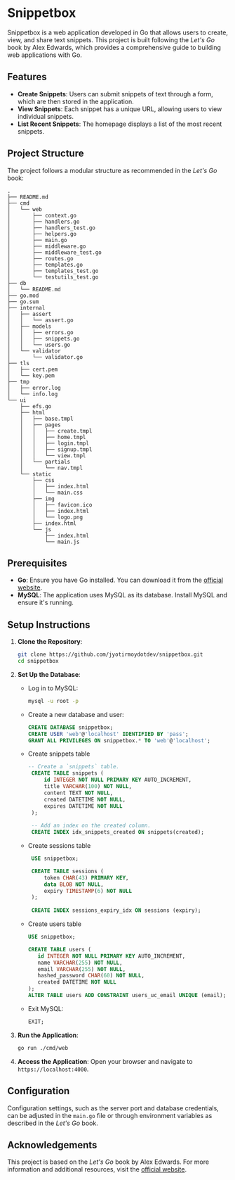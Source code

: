 # Snippetbox

Snippetbox is a web application developed in Go that allows users to create, view, and share text snippets. This project is built following the *Let's Go* book by Alex Edwards, which provides a comprehensive guide to building web applications with Go.

## Features

- **Create Snippets**: Users can submit snippets of text through a form, which are then stored in the application.
- **View Snippets**: Each snippet has a unique URL, allowing users to view individual snippets.
- **List Recent Snippets**: The homepage displays a list of the most recent snippets.

## Project Structure

The project follows a modular structure as recommended in the *Let's Go* book:

```
.
├── README.md
├── cmd
│   └── web
│       ├── context.go
│       ├── handlers.go
│       ├── handlers_test.go
│       ├── helpers.go
│       ├── main.go
│       ├── middleware.go
│       ├── middleware_test.go
│       ├── routes.go
│       ├── templates.go
│       ├── templates_test.go
│       └── testutils_test.go
├── db
│   └── README.md
├── go.mod
├── go.sum
├── internal
│   ├── assert
│   │   └── assert.go
│   ├── models
│   │   ├── errors.go
│   │   ├── snippets.go
│   │   └── users.go
│   └── validator
│       └── validator.go
├── tls
│   ├── cert.pem
│   └── key.pem
├── tmp
│   ├── error.log
│   └── info.log
└── ui
    ├── efs.go
    ├── html
    │   ├── base.tmpl
    │   ├── pages
    │   │   ├── create.tmpl
    │   │   ├── home.tmpl
    │   │   ├── login.tmpl
    │   │   ├── signup.tmpl
    │   │   └── view.tmpl
    │   └── partials
    │       └── nav.tmpl
    └── static
        ├── css
        │   ├── index.html
        │   └── main.css
        ├── img
        │   ├── favicon.ico
        │   ├── index.html
        │   └── logo.png
        ├── index.html
        └── js
            ├── index.html
            └── main.js
```

## Prerequisites

- **Go**: Ensure you have Go installed. You can download it from the [official website](https://golang.org/dl/).
- **MySQL**: The application uses MySQL as its database. Install MySQL and ensure it's running.

## Setup Instructions

1. **Clone the Repository**:
   ```bash
   git clone https://github.com/jyotirmoydotdev/snippetbox.git
   cd snippetbox
   ```

2. **Set Up the Database**:
   
   - Log in to MySQL:
     ```bash
     mysql -u root -p
     ```
     
   - Create a new database and user:
     ```sql
     CREATE DATABASE snippetbox;
     CREATE USER 'web'@'localhost' IDENTIFIED BY 'pass';
     GRANT ALL PRIVILEGES ON snippetbox.* TO 'web'@'localhost';
     ```
     
   - Create snippets table
     ```sql
     -- Create a `snippets` table.
      CREATE TABLE snippets (
          id INTEGER NOT NULL PRIMARY KEY AUTO_INCREMENT,
          title VARCHAR(100) NOT NULL,
          content TEXT NOT NULL,
          created DATETIME NOT NULL,
          expires DATETIME NOT NULL
      );
      
      -- Add an index on the created column.
      CREATE INDEX idx_snippets_created ON snippets(created);
     ```
     
   - Create sessions table
     ```sql
      USE snippetbox;
     
      CREATE TABLE sessions (
          token CHAR(43) PRIMARY KEY,
          data BLOB NOT NULL,
          expiry TIMESTAMP(6) NOT NULL
      );
      
      CREATE INDEX sessions_expiry_idx ON sessions (expiry);
     ```
     
   - Create users table
     ```sql
     USE snippetbox;

     CREATE TABLE users (
        id INTEGER NOT NULL PRIMARY KEY AUTO_INCREMENT,
        name VARCHAR(255) NOT NULL,
        email VARCHAR(255) NOT NULL,
        hashed_password CHAR(60) NOT NULL,
        created DATETIME NOT NULL
     );
     ALTER TABLE users ADD CONSTRAINT users_uc_email UNIQUE (email);
     ```
     
   - Exit MySQL:
     ```sql
     EXIT;
     ```

5. **Run the Application**:
   ```bash
   go run ./cmd/web
   ```

6. **Access the Application**:
   Open your browser and navigate to `https://localhost:4000`.

## Configuration

Configuration settings, such as the server port and database credentials, can be adjusted in the `main.go` file or through environment variables as described in the *Let's Go* book.

## Acknowledgements

This project is based on the *Let's Go* book by Alex Edwards. For more information and additional resources, visit the [official website](https://lets-go.alexedwards.net/).
